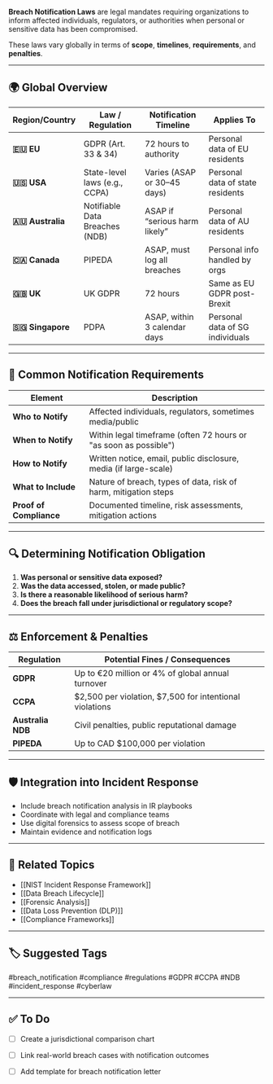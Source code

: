 **Breach Notification Laws** are legal mandates requiring organizations to inform affected individuals, regulators, or authorities when personal or sensitive data has been compromised.

These laws vary globally in terms of **scope**, **timelines**, **requirements**, and **penalties**.

---

## 🌍 Global Overview

| Region/Country     | Law / Regulation             | Notification Timeline           | Applies To                       |
|--------------------|------------------------------|----------------------------------|----------------------------------|
| **🇪🇺 EU**         | GDPR (Art. 33 & 34)          | 72 hours to authority            | Personal data of EU residents    |
| **🇺🇸 USA**        | State-level laws (e.g., CCPA) | Varies (ASAP or 30–45 days)     | Personal data of state residents |
| **🇦🇺 Australia**  | Notifiable Data Breaches (NDB)| ASAP if “serious harm likely”   | Personal data of AU residents    |
| **🇨🇦 Canada**     | PIPEDA                        | ASAP, must log all breaches     | Personal info handled by orgs    |
| **🇬🇧 UK**         | UK GDPR                       | 72 hours                         | Same as EU GDPR post-Brexit      |
| **🇸🇬 Singapore**  | PDPA                          | ASAP, within 3 calendar days     | Personal data of SG individuals  |

---

## 🧾 Common Notification Requirements

| Element                     | Description                                                         |
|----------------------------|---------------------------------------------------------------------|
| **Who to Notify**          | Affected individuals, regulators, sometimes media/public           |
| **When to Notify**         | Within legal timeframe (often 72 hours or "as soon as possible")   |
| **How to Notify**          | Written notice, email, public disclosure, media (if large-scale)   |
| **What to Include**        | Nature of breach, types of data, risk of harm, mitigation steps    |
| **Proof of Compliance**    | Documented timeline, risk assessments, mitigation actions           |

---

## 🔍 Determining Notification Obligation

1. **Was personal or sensitive data exposed?**
2. **Was the data accessed, stolen, or made public?**
3. **Is there a reasonable likelihood of serious harm?**
4. **Does the breach fall under jurisdictional or regulatory scope?**

---

## ⚖ Enforcement & Penalties

| Regulation | Potential Fines / Consequences                                       |
|------------|-----------------------------------------------------------------------|
| **GDPR**   | Up to €20 million or 4% of global annual turnover                     |
| **CCPA**   | $2,500 per violation, $7,500 for intentional violations               |
| **Australia NDB** | Civil penalties, public reputational damage                    |
| **PIPEDA** | Up to CAD $100,000 per violation                                     |

---

## 🛡 Integration into Incident Response

- Include breach notification analysis in IR playbooks
- Coordinate with legal and compliance teams
- Use digital forensics to assess scope of breach
- Maintain evidence and notification logs

---

## 🧠 Related Topics

- [[NIST Incident Response Framework]]
- [[Data Breach Lifecycle]]
- [[Forensic Analysis]]
- [[Data Loss Prevention (DLP)]]
- [[Compliance Frameworks]]

---

## 🏷 Suggested Tags

#breach_notification #compliance #regulations #GDPR #CCPA #NDB #incident_response #cyberlaw

---

## ✅ To Do

- [ ] Create a jurisdictional comparison chart
- [ ] Link real-world breach cases with notification outcomes
- [ ] Add template for breach notification letter

